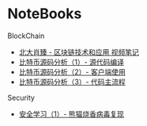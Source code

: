# NoteBooks

BlockChain
- [北大肖臻 - 区块链技术和应用 视频笔记](https://github.com/yixin22/NoteBooks/blob/master/BlockChain/%E5%8C%97%E5%A4%A7%E8%82%96%E8%87%BB%20-%20%E5%8C%BA%E5%9D%97%E9%93%BE%E6%8A%80%E6%9C%AF%E5%92%8C%E5%BA%94%E7%94%A8%20%E8%A7%86%E9%A2%91%E7%AC%94%E8%AE%B0.md)
- [比特币源码分析（1）- 源代码编译](https://github.com/yixin22/NoteBooks/blob/master/BlockChain/%E6%AF%94%E7%89%B9%E5%B8%81%E6%BA%90%E7%A0%81%E5%88%86%E6%9E%90%EF%BC%881%EF%BC%89-%20%E6%BA%90%E4%BB%A3%E7%A0%81%E7%BC%96%E8%AF%91.md)
- [比特币源码分析（2）- 客户端使用](https://github.com/yixin22/NoteBooks/blob/master/BlockChain/%E6%AF%94%E7%89%B9%E5%B8%81%E6%BA%90%E7%A0%81%E5%88%86%E6%9E%90%EF%BC%882%EF%BC%89-%20%E5%AE%A2%E6%88%B7%E7%AB%AF%E4%BD%BF%E7%94%A8.md)
- [比特币源码分析（3）- 代码主流程](https://github.com/yixin22/NoteBooks/blob/master/BlockChain/%E6%AF%94%E7%89%B9%E5%B8%81%E6%BA%90%E7%A0%81%E5%88%86%E6%9E%90%EF%BC%882%EF%BC%89-%20%E4%BB%A3%E7%A0%81%E4%B8%BB%E6%B5%81%E7%A8%8B.md)

Security
- [安全学习（1）- 熊猫烧香病毒复现](https://github.com/yixin22/NoteBooks/blob/master/Security/%E5%AE%89%E5%85%A8%E5%AD%A6%E4%B9%A0%EF%BC%881%EF%BC%89-%20%E7%86%8A%E7%8C%AB%E7%83%A7%E9%A6%99%E7%97%85%E6%AF%92%E5%A4%8D%E7%8E%B0.md)
